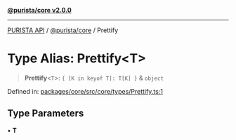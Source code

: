 [**@purista/core v2.0.0**](../README.md)

***

[PURISTA API](../../../packages.md) / [@purista/core](../README.md) / Prettify

# Type Alias: Prettify\<T\>

> **Prettify**\<`T`\>: `{ [K in keyof T]: T[K] }` & `object`

Defined in: [packages/core/src/core/types/Prettify.ts:1](https://github.com/puristajs/purista/blob/master/packages/core/src/core/types/Prettify.ts#L1)

## Type Parameters

• **T**
